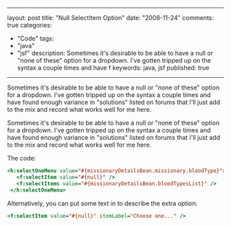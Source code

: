 
---
layout: post
title: "Null SelectItem Option"
date: "2008-11-24"
comments: true
categories:
  - "Code"
tags:
  - "java"
  - "jsf"
description: Sometimes it's desirable to be able to have a null or "none of these" option for a dropdown.  I've gotten tripped up on the syntax a couple times and have f
keywords: java, jsf
published: true
---

Sometimes it's desirable to be able to have a null or "none of these" option for a dropdown.  I've gotten tripped up on the syntax a couple times and have found enough variance in "solutions" listed on forums that I'll just add to the mix and record what works well for me here.
<!--more-->

Sometimes it's desirable to be able to have a null or "none of these" option for a dropdown.  I've gotten tripped up on the syntax a couple times and have found enough variance in "solutions" listed on forums that I'll just add to the mix and record what works well for me here.

The code:

```jsp
<h:selectOneMenu value="#{missionaryDetailsBean.missionary.bloodType}">
   <f:selectItem value="#{null}" />
   <f:selectItems value="#{missionaryDetailsBean.bloodTypesList}" />
 </h:selectOneMenu>
```

Alternatively, you can put some text in to describe the extra option:

```jsp
<f:selectItem value="#{null}" itemLabel="Choose one..." />
```

  
